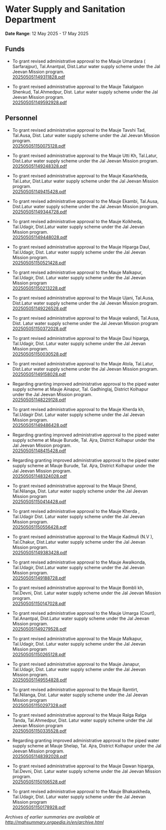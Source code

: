 # Water Supply and Sanitation Department

**Date Range**: 12 May 2025 - 17 May 2025


## Funds
- To grant revised administrative approval to the Mauje Umardara ( Sarfarajpur), Tal.Anantpal, Dist.Latur water supply scheme under the Jal Jeevan Mission program.\
  [202505051149311828.pdf](https://gr.maharashtra.gov.in/Site/Upload/Government%20Resolutions/English/202505051149311828.pdf)

- To grant revised administrative approval to the Mauje Takalgaon  Shenkud, Tal.Ahmedpur, Dist. Latur water supply scheme under the Jal Jeevan Mission program.\
  [202505051149592928.pdf](https://gr.maharashtra.gov.in/Site/Upload/Government%20Resolutions/English/202505051149592928.pdf)

## Personnel
- To grant revised administrative approval to the Mauje Tavshi Tad, Tal.Ausa, Dist. Latur water supply scheme under the Jal Jeevan Mission program.\
  [202505051150075128.pdf](https://gr.maharashtra.gov.in/Site/Upload/Government%20Resolutions/English/202505051150075128.pdf)

- To grant revised administrative approval to the Mauje Utti Kh, Tal.Latur, Dist.Latur water supply scheme under the Jal Jeevan Mission program.\
  [202505051149248328.pdf](https://gr.maharashtra.gov.in/Site/Upload/Government%20Resolutions/English/202505051149248328.pdf)

- To grant revised administrative approval to the Mauje Kasarkheda, Tal.Latur, Dist.Latur water supply scheme under the Jal Jeevan Mission program.\
  [202505051149415428.pdf](https://gr.maharashtra.gov.in/Site/Upload/Government%20Resolutions/English/202505051149415428.pdf)

- To grant revised administrative approval to the Mauje Ekambi, Tal.Ausa, Dist.Latur water supply scheme under the Jal Jeevan Mission program.\
  [202505051149344728.pdf](https://gr.maharashtra.gov.in/Site/Upload/Government%20Resolutions/English/202505051149344728.pdf)

- To grant revised administrative approval to the Mauje Kolkheda, Tal.Udagir, Dist.Latur water supply scheme under the Jal Jeevan Mission program.\
  [202505051149448028.pdf](https://gr.maharashtra.gov.in/Site/Upload/Government%20Resolutions/English/202505051149448028.pdf)

- To grant revised administrative approval to the Mauje Hiparga Daul, Tal.Udagir, Dist. Latur water supply scheme under the Jal Jeevan Mission program.\
  [202505051150521428.pdf](https://gr.maharashtra.gov.in/Site/Upload/Government%20Resolutions/English/202505051150521428.pdf)

- To grant revised administrative approval to the Mauje Malkapur, Tal.Udagir, Dist. Latur water supply scheme under the Jal Jeevan Mission program\
  [202505051150213228.pdf](https://gr.maharashtra.gov.in/Site/Upload/Government%20Resolutions/English/202505051150213228.pdf)

- To grant revised administrative approval to the Mauje Ujani, Tal.Ausa, Dist.Latur water supply scheme under the Jal Jeevan Mission program.\
  [202505051149226528.pdf](https://gr.maharashtra.gov.in/Site/Upload/Government%20Resolutions/English/202505051149226528.pdf)

- To grant revised administrative approval to the Mauje walandi, Tal.Ausa, Dist. Latur water supply scheme under the Jal Jeevan Mission program\
  [202505051150372028.pdf](https://gr.maharashtra.gov.in/Site/Upload/Government%20Resolutions/English/202505051150372028.pdf)

- To grant revised administrative approval to the Mauje Daul hiparga, Tal.Udagir, Dist. Latur water supply scheme under the Jal Jeevan Mission program.\
  [202505051150030528.pdf](https://gr.maharashtra.gov.in/Site/Upload/Government%20Resolutions/English/202505051150030528.pdf)

- To grant revised administrative approval to the Mauje Atola, Tal.Latur, Dist.Latur water supply scheme under the Jal Jeevan Mission program.\
  [202505051149158028.pdf](https://gr.maharashtra.gov.in/Site/Upload/Government%20Resolutions/English/202505051149158028.pdf)

- Regarding granting improved administrative approval to the piped water supply scheme at Mauje Ainapur, Tal. Gadhinglaj, District Kolhapur under the Jal Jeevan Mission program.\
  [202505051148229128.pdf](https://gr.maharashtra.gov.in/Site/Upload/Government%20Resolutions/English/202505051148229128.pdf)

- To grant revised administrative approval to the Mauje Kherda kh, Tal.Udagir Dist. Latur water supply scheme under the Jal Jeevan Mission program.\
  [202505051149486428.pdf](https://gr.maharashtra.gov.in/Site/Upload/Government%20Resolutions/English/202505051149486428.pdf)

- Regarding granting improved administrative approval to the piped water supply scheme at Mauje Burude, Tal. Ajra, District Kolhapur under the Jal Jeevan Mission program.\
  [202505051148415428.pdf](https://gr.maharashtra.gov.in/Site/Upload/Government%20Resolutions/English/202505051148415428.pdf)

- Regarding granting improved administrative approval to the piped water supply scheme at Mauje Burude, Tal. Ajra, District Kolhapur under the Jal Jeevan Mission program.\
  [202505051148324028.pdf](https://gr.maharashtra.gov.in/Site/Upload/Government%20Resolutions/English/202505051148324028.pdf)

- To grant revised administrative approval to the Mauje Shend, Tal.Nilanga, Dist. Latur water supply scheme under the Jal Jeevan Mission program\
  [202505051150414428.pdf](https://gr.maharashtra.gov.in/Site/Upload/Government%20Resolutions/English/202505051150414428.pdf)

- To grant revised administrative approval to the Mauje Kherda , Tal.Udagir Dist. Latur water supply scheme under the Jal Jeevan Mission program.\
  [202505051150556428.pdf](https://gr.maharashtra.gov.in/Site/Upload/Government%20Resolutions/English/202505051150556428.pdf)

- To grant revised administrative approval to the Mauje Kadmuli (N.V ), Tal.Chakur, Dist.Latur water supply scheme under the Jal Jeevan Mission program.\
  [202505051149383428.pdf](https://gr.maharashtra.gov.in/Site/Upload/Government%20Resolutions/English/202505051149383428.pdf)

- To grant revised administrative approval to the Mauje Awalkonda, Tal.Udagir, Dist.Latur water supply scheme under the Jal Jeevan Mission program.\
  [202505051149188728.pdf](https://gr.maharashtra.gov.in/Site/Upload/Government%20Resolutions/English/202505051149188728.pdf)

- To grant revised administrative approval to the Mauje Bombli kh, Tal.Devni, Dist. Latur water supply scheme under the Jal Jeevan Mission program.\
  [202505051150147028.pdf](https://gr.maharashtra.gov.in/Site/Upload/Government%20Resolutions/English/202505051150147028.pdf)

- To grant revised administrative approval to the Mauje Umarga (Court), Tal.Anantpal, Dist.Latur water supply scheme under the Jal Jeevan Mission program.\
  [202505051149279528.pdf](https://gr.maharashtra.gov.in/Site/Upload/Government%20Resolutions/English/202505051149279528.pdf)

- To grant revised administrative approval to the Mauje Malkapur, Tal.Udagir, Dist. Latur water supply scheme under the Jal Jeevan Mission program\
  [202505051150265128.pdf](https://gr.maharashtra.gov.in/Site/Upload/Government%20Resolutions/English/202505051150265128.pdf)

- To grant revised administrative approval to the Mauje Janapur, Tal.Udagir, Dist. Latur water supply scheme under the Jal Jeevan Mission program.\
  [202505051149554828.pdf](https://gr.maharashtra.gov.in/Site/Upload/Government%20Resolutions/English/202505051149554828.pdf)

- To grant revised administrative approval to the Mauje Ramtirt, Tal.Nilanga, Dist. Latur water supply scheme under the Jal Jeevan Mission program\
  [202505051150297328.pdf](https://gr.maharashtra.gov.in/Site/Upload/Government%20Resolutions/English/202505051150297328.pdf)

- To grant revised administrative approval to the Mauje Ralga  Ralga Tanda, Tal.Ahmedpur, Dist. Latur water supply scheme under the Jal Jeevan Mission program\
  [202505051150335528.pdf](https://gr.maharashtra.gov.in/Site/Upload/Government%20Resolutions/English/202505051150335528.pdf)

- Regarding granting improved administrative approval to the piped water supply scheme at Mauje Shelap, Tal. Ajra, District Kolhapur under the Jal Jeevan Mission program.\
  [202505051148392028.pdf](https://gr.maharashtra.gov.in/Site/Upload/Government%20Resolutions/English/202505051148392028.pdf)

- To grant revised administrative approval to the Mauje Dawan hiparga, Tal.Devni, Dist. Latur water supply scheme under the Jal Jeevan Mission program.\
  [202505051150106528.pdf](https://gr.maharashtra.gov.in/Site/Upload/Government%20Resolutions/English/202505051150106528.pdf)

- To grant revised administrative approval to the Mauje Bhakaskheda, Tal.Udagir, Dist. Latur water supply scheme under the Jal Jeevan Mission program\
  [202505051150178928.pdf](https://gr.maharashtra.gov.in/Site/Upload/Government%20Resolutions/English/202505051150178928.pdf)


*Archives of earlier summaries are available at http://mahsummary.orgpedia.in/en/archive.html*